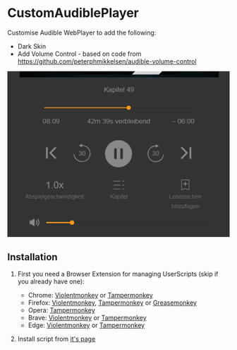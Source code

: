 # CustomAudiblePlayer

Customise Audible WebPlayer to add the following:
- Dark Skin
- Add Volume Control - based on code from https://github.com/peterphmikkelsen/audible-volume-control

![Sample image](preview.png)

## Installation

1. First you need a Browser Extension for managing UserScripts (skip if you already have one):  
   * Chrome: [Violentmonkey](https://chrome.google.com/webstore/detail/violentmonkey/jinjaccalgkegednnccohejagnlnfdag) or [Tampermonkey](https://chrome.google.com/webstore/detail/tampermonkey/dhdgffkkebhmkfjojejmpbldmpobfkfo)
   * Firefox: [Violentmonkey](https://addons.mozilla.org/en-US/firefox/addon/violentmonkey/), [Tampermonkey](https://addons.mozilla.org/en-US/firefox/addon/tampermonkey/) or [Greasemonkey](https://addons.mozilla.org/en-US/firefox/addon/greasemonkey/) 
   * Opera: [Tampermonkey](https://addons.opera.com/en/extensions/details/tampermonkey-beta/)
   * Brave: [Violentmonkey](https://chrome.google.com/webstore/detail/violentmonkey/jinjaccalgkegednnccohejagnlnfdag) or [Tampermonkey](https://chrome.google.com/webstore/detail/tampermonkey/dhdgffkkebhmkfjojejmpbldmpobfkfo)
   * Edge: [Violentmonkey](https://microsoftedge.microsoft.com/addons/detail/violentmonkey/eeagobfjdenkkddmbclomhiblgggliao) or [Tampermonkey](https://microsoftedge.microsoft.com/addons/detail/tampermonkey/iikmkjmpaadaobahmlepeloendndfphd)  
    
2. Install script from [it's page](https://raw.githubusercontent.com/waringer/CustomAudiblePlayer/main/CustomAudiblePlayer.user.js)
